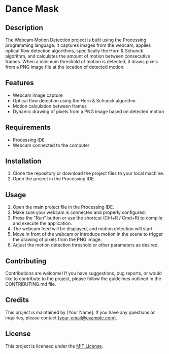 # Dance Mask

## Description
The Webcam Motion Detection project is built using the Processing programming language. It captures images from the webcam, applies optical flow detection algorithms, specifically the Horn & Schunck algorithm, and calculates the amount of motion between consecutive frames. When a minimum threshold of motion is detected, it draws pixels from a PNG image file at the location of detected motion.

## Features
- Webcam image capture
- Optical flow detection using the Horn & Schunck algorithm
- Motion calculation between frames
- Dynamic drawing of pixels from a PNG image based on detected motion

## Requirements
- Processing IDE
- Webcam connected to the computer

## Installation
1. Clone the repository or download the project files to your local machine.
2. Open the project in the Processing IDE.

## Usage
1. Open the main project file in the Processing IDE.
2. Make sure your webcam is connected and properly configured.
3. Press the "Run" button or use the shortcut (Ctrl+R / Cmd+R) to compile and execute the application.
4. The webcam feed will be displayed, and motion detection will start.
5. Move in front of the webcam or introduce motion in the scene to trigger the drawing of pixels from the PNG image.
6. Adjust the motion detection threshold or other parameters as desired.

## Contributing
Contributions are welcome! If you have suggestions, bug reports, or would like to contribute to the project, please follow the guidelines outlined in the CONTRIBUTING.md file.

## Credits
This project is maintained by [Your Name]. If you have any questions or inquiries, please contact [your-email@example.com].

## License
This project is licensed under the [MIT License](LICENSE).
